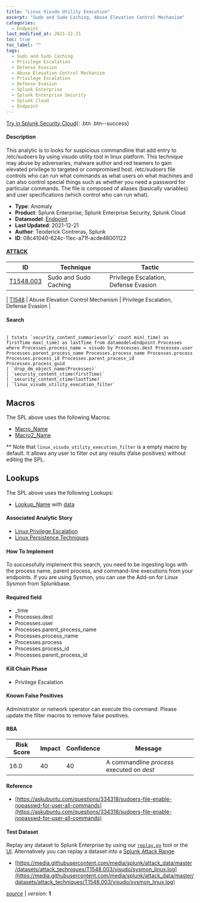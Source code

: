 ```yaml
---
title: "Linux Visudo Utility Execution"
excerpt: "Sudo and Sudo Caching, Abuse Elevation Control Mechanism"
categories:
  - Endpoint
last_modified_at: 2021-12-21
toc: true
toc_label: ""
tags:
  - Sudo and Sudo Caching
  - Privilege Escalation
  - Defense Evasion
  - Abuse Elevation Control Mechanism
  - Privilege Escalation
  - Defense Evasion
  - Splunk Enterprise
  - Splunk Enterprise Security
  - Splunk Cloud
  - Endpoint
---
```




[Try in Splunk Security Cloud](https://www.splunk.com/en_us/cyber-security.html){: .btn .btn--success}

#### Description

This analytic is to looks for suspicious commandline that add entry to /etc/sudoers by using visudo utility tool in linux platform. This technique may abuse by adversaries, malware author and red teamers to gain elevated privilege to targeted or compromised host. /etc/sudoers file controls who can run what commands as what users on what machines and can also control special things such as whether you need a password for particular commands. The file is composed of aliases (basically variables) and user specifications (which control who can run what).

- **Type**: Anomaly
- **Product**: Splunk Enterprise, Splunk Enterprise Security, Splunk Cloud
- **Datamodel**: [Endpoint](https://docs.splunk.com/Documentation/CIM/latest/User/Endpoint)
- **Last Updated**: 2021-12-21
- **Author**: Teoderick Contreras, Splunk
- **ID**: 08c41040-624c-11ec-a71f-acde48001122


#### [ATT&CK](https://attack.mitre.org/)

| ID          | Technique   | Tactic         |
| ----------- | ----------- |--------------- |
| [T1548.003](https://attack.mitre.org/techniques/T1548/003/) | Sudo and Sudo Caching | Privilege Escalation, Defense Evasion |

| [T1548](https://attack.mitre.org/techniques/T1548/) | Abuse Elevation Control Mechanism | Privilege Escalation, Defense Evasion |

#### Search

```

| tstats `security_content_summariesonly` count min(_time) as firstTime max(_time) as lastTime from datamodel=Endpoint.Processes where Processes.process_name = visudo by Processes.dest Processes.user Processes.parent_process_name Processes.process_name Processes.process Processes.process_id Processes.parent_process_id Processes.process_guid 
| `drop_dm_object_name(Processes)` 
| `security_content_ctime(firstTime)` 
| `security_content_ctime(lastTime)` 
| `linux_visudo_utility_execution_filter`
```

## Macros
The SPL above uses the following Macros:
* [Macro_Name](https://)
* [Macro2_Name](https://)

** Note that `linux_visudo_utility_execution_filter` is a empty macro by default. It allows any user to filter out any results (false positives) without editing the SPL.

## Lookups
The SPL above uses the following Lookups:

* [Lookup_Name]() with [data]()

#### Associated Analytic Story
* [Linux Privilege Escalation](/stories/linux_privilege_escalation)
* [Linux Persistence Techniques](/stories/linux_persistence_techniques)


#### How To Implement
To successfully implement this search, you need to be ingesting logs with the process name, parent process, and command-line executions from your endpoints. If you are using Sysmon, you can use the Add-on for Linux Sysmon from Splunkbase.

#### Required field
* _time
* Processes.dest
* Processes.user
* Processes.parent_process_name
* Processes.process_name
* Processes.process
* Processes.process_id
* Processes.parent_process_id


#### Kill Chain Phase
* Privilege Escalation


#### Known False Positives
Administrator or network operator can execute this command. Please update the filter macros to remove false positives.


#### RBA

| Risk Score  | Impact      | Confidence   | Message      |
| ----------- | ----------- |--------------|--------------|
| 16.0 | 40 | 40 | A commandline $process$ executed on $dest$ |




#### Reference

* [https://askubuntu.com/questions/334318/sudoers-file-enable-nopasswd-for-user-all-commands](https://askubuntu.com/questions/334318/sudoers-file-enable-nopasswd-for-user-all-commands)



#### Test Dataset
Replay any dataset to Splunk Enterprise by using our [`replay.py`](https://github.com/splunk/attack_data#using-replaypy) tool or the [UI](https://github.com/splunk/attack_data#using-ui).
Alternatively you can replay a dataset into a [Splunk Attack Range](https://github.com/splunk/attack_range#replay-dumps-into-attack-range-splunk-server)

* [https://media.githubusercontent.com/media/splunk/attack_data/master/datasets/attack_techniques/T1548.003/visudo/sysmon_linux.log](https://media.githubusercontent.com/media/splunk/attack_data/master/datasets/attack_techniques/T1548.003/visudo/sysmon_linux.log)



[*source*](https://github.com/splunk/security_content/tree/develop/detections/endpoint/linux_visudo_utility_execution.yml) \| *version*: **1**